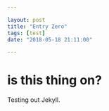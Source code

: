 ```yaml
---

layout: post
title: "Entry Zero"
tags: [test]
date: "2018-05-18 21:11:00"

---
```


# is this thing on?

Testing out Jekyll.